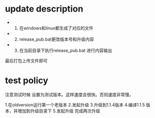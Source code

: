 # update description

- 1. 在windows和linux都生成了对应的文件
- 2. release_pub.bat更改版本号和升级内容
- 3. 在当前目录下执行release_pub.bat 进行内容输出

最后打包上传文件即可


# test policy
注意测试时候 设置为测试版本。这样速度会很快。否则速度非常慢。

1.在oldversion运行第一个老版本
2.发起升级
3.升级到1.1.4版本
4.编译1.1.5 版本，并增加到升级目录下
5.发起升级 完成两次升级